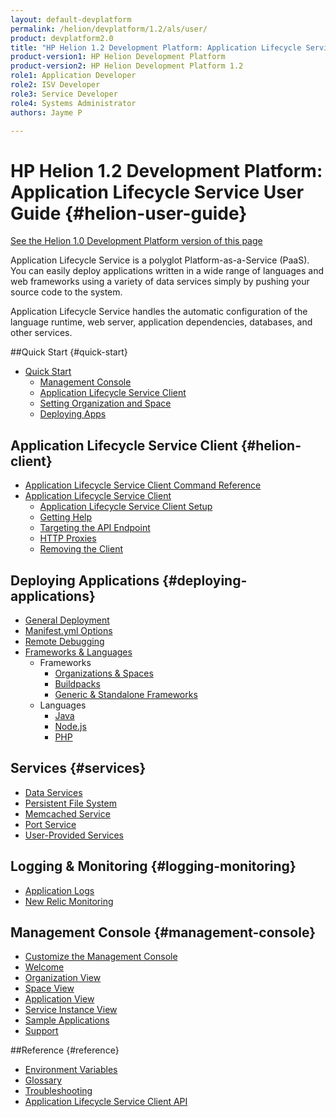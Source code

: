 ```yaml
---
layout: default-devplatform
permalink: /helion/devplatform/1.2/als/user/
product: devplatform2.0
title: "HP Helion 1.2 Development Platform: Application Lifecycle Service User Guide "
product-version1: HP Helion Development Platform
product-version2: HP Helion Development Platform 1.2
role1: Application Developer 
role2: ISV Developer
role3: Service Developer
role4: Systems Administrator
authors: Jayme P

---
```

<!--UNDER REVISION-->

# HP Helion 1.2 Development Platform: Application Lifecycle Service User Guide {#helion-user-guide}
[See the Helion 1.0 Development Platform version of this page](/als/v1/user/)

Application Lifecycle Service is a polyglot Platform-as-a-Service (PaaS). You can easily
deploy applications written in a wide range of languages and web
frameworks using a variety of data services simply by pushing your
source code to the system.

Application Lifecycle Service handles the automatic configuration of the language runtime,
web server, application dependencies, databases, and other services.

##Quick Start {#quick-start}

-   [Quick Start](/helion/devplatform/1.2/als/user/quick-start/)
    -   [Management Console](/helion/devplatform/1.2/als/user/quick-start/#management-console)
    -   [Application Lifecycle Service Client](/helion/devplatform/1.2/als/user/quick-start/#helion-client)
    -   [Setting Organization and Space](/helion/devplatform/1.2/als/user/quick-start/#setting-organization-and-space)
    -   [Deploying Apps](/helion/devplatform/1.2/als/user/quick-start/#deploying-apps)

## Application Lifecycle Service Client {#helion-client}

- [Application Lifecycle Service Client Command Reference](/helion/devplatform/1.2/als/user/reference/client-ref/)
-   [Application Lifecycle Service Client](/helion/devplatform/1.2/als/user/client/)
    -   [Application Lifecycle Service Client Setup](/helion/devplatform/1.2/als/user/client/#helion-client-setup)
    -   [Getting Help](/helion/devplatform/1.2/als/user/client/#getting-help)
    -   [Targeting the API
        Endpoint](/helion/devplatform/1.2/als/user/client/#targeting-the-api-endpoint)
    -   [HTTP Proxies](/helion/devplatform/1.2/als/user/client/#http-proxies)
    -   [Removing the Client](/helion/devplatform/1.2/als/user/client/#removing-the-client)

## Deploying Applications {#deploying-applications}

-   [General Deployment](/helion/devplatform/1.2/als/user/deploy/)
-   [Manifest.yml Options](/helion/devplatform/1.2/als/user/deploy/manifestyml/)
-   [Remote Debugging](/helion/devplatform/1.2/als/user/deploy/app-debug/)
-   [Frameworks & Languages](/helion/devplatform/1.2/als/user/deploy/#language-specific-deploy)
	-   Frameworks
	    -   [Organizations & Spaces](/helion/devplatform/1.2/als/user/deploy/orgs-spaces/)
	    -   [Buildpacks](/helion/devplatform/1.2/als/user/deploy/buildpack/)
	    -   [Generic & Standalone Frameworks](/helion/devplatform/1.2/als/user/deploy/other-frameworks/)    
    -   Languages
	    -   [Java](/helion/devplatform/1.2/als/user/deploy/languages/java/)
	    -   [Node.js](/helion/devplatform/1.2/als/user/deploy/languages/node/)
	    -   [PHP](/helion/devplatform/1.2/als/user/deploy/languages/php/)
	 

## Services {#services}

-   [Data Services](/helion/devplatform/1.2/als/user/services/data-services/)
-   [Persistent File System](/helion/devplatform/1.2/als/user/services/filesystem/)
-   [Memcached Service](/helion/devplatform/1.2/als/user/services/memcached/)
-   [Port Service](/helion/devplatform/1.2/als/user/services/port-service/)
-   [User-Provided Services](/helion/devplatform/1.2/als/user/services/user-provided/)

## Logging & Monitoring {#logging-monitoring}

-   [Application Logs](/helion/devplatform/1.2/als/user/deploy/app-logs/)
-   [New Relic Monitoring](/helion/devplatform/1.2/als/user/deploy/newrelic/)

## Management Console {#management-console}

-   [Customize the Management Console](/helion/devplatform/1.2/als/admin/console/customize/)
-   [Welcome](/helion/devplatform/1.2/als/admin/console/customize/#welcome)
-   [Organization View](/helion/devplatform/1.2/als/admin/console/customize/#organization-view)
-   [Space View](/helion/devplatform/1.2/als/admin/console/customize/#space-view)
-   [Application View](/helion/devplatform/1.2/als/admin/console/customize/#application-view)
-   [Service Instance View](/helion/devplatform/1.2/als/admin/console/customize/#service-instance-view)
-   [Sample Applications](/helion/devplatform/1.2/als/admin/console/customize/#app-store)
-   [Support](/helion/devplatform/1.2/als/admin/console/customize/#support)

##Reference {#reference}

-   [Environment Variables](/helion/devplatform/1.2/als/user/reference/environment/)
-   [Glossary](reference/glossary/)
-   [Troubleshooting](reference/troubleshoot/)
-   [Application Lifecycle Service Client API](/helion/devplatform/1.2/als/user/reference/api/)

